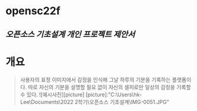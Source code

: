 opensc22f
=========
*오픈소스 기초설계 개인 프로젝트 제안서*
-----------------------------------

# 개요
> 사용자의 표정 이미지에서 감정을 인식해 그날 하루의 기분을 기록하는 플랫폼이다. 따로 자신의 기분을 설명할 필요 없이 자신의 셀피로만 일상의 감정을 기록할 수 있다.
> ![예시사진][picture]
> [picture]:"C:\Users\hk-Lee\Documents\2022 2학기\오픈소스 기초설계\IMG-0051.JPG"
